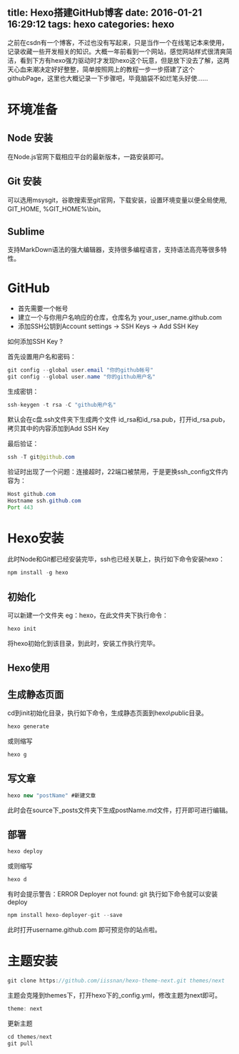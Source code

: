 title: Hexo搭建GitHub博客
date: 2016-01-21 16:29:12
tags: hexo
categories: hexo
---
 之前在csdn有一个博客，不过也没有写起来，只是当作一个在线笔记本来使用，记录收藏一些开发相关的知识。大概一年前看到一个网站，感觉网站样式很清爽简洁，看到下方有hexo强力驱动时才发现hexo这个玩意，但是放下没去了解，这两天心血来潮决定好好整整，简单按照网上的教程一步一步搭建了这个githubPage，这里也大概记录一下步骤吧，毕竟脑袋不如烂笔头好使......


# 环境准备

## Node 安装

在Node.js官网下载相应平台的最新版本，一路安装即可。

## Git 安装

可以选用msysgit，谷歌搜索至git官网，下载安装，设置环境变量以便全局使用, GIT_HOME, %GIT_HOME%\bin。

## Sublime 

支持MarkDown语法的强大编辑器，支持很多编程语言，支持语法高亮等很多特性。

<!--more-->

# GitHub

- 首先需要一个帐号
- 建立一个与你用户名响应的仓库，仓库名为 your_user_name.github.com
- 添加SSH公钥到Account settings -> SSH Keys -> Add SSH Key

如何添加SSH Key ?

首先设置用户名和密码：  

```	java
git config --global user.email "你的github帐号"
git config --global user.name "你的github用户名"  
```

生成密钥：  

```	java  
ssh-keygen -t rsa -C "github用户名"  
```

默认会在c盘.ssh文件夹下生成两个文件 id_rsa和id_rsa.pub，打开id_rsa.pub，拷贝其中的内容添加到Add SSH Key

最后验证：

```	java  
ssh -T git@github.com
```

验证时出现了一个问题：连接超时，22端口被禁用，于是更换ssh_config文件内容为：

```	java
Host github.com  
Hostname ssh.github.com  
Port 443
```

# Hexo安装

此时Node和Git都已经安装完毕，ssh也已经关联上，执行如下命令安装hexo：

```	java
npm install -g hexo
```

## 初始化
可以新建一个文件夹 eg：hexo，在此文件夹下执行命令：

```	java
hexo init
```

将hexo初始化到该目录，到此时，安装工作执行完毕。

## Hexo使用

## 生成静态页面
cd到init初始化目录，执行如下命令，生成静态页面到hexo\public目录。
	 
```	java
hexo generate
```

或则缩写
	
```	java
hexo g
```

## 写文章

```	java
hexo new "postName" #新建文章
```

此时会在source下_posts文件夹下生成postName.md文件，打开即可进行编辑。

## 部署

```	java
hexo deploy
```

或则缩写

```	java
hexo d
```

有时会提示警告：ERROR Deployer not found: git
执行如下命令就可以安装deploy
   
```	java 
npm install hexo-deployer-git --save
```

此时打开username.github.com 即可预览你的站点啦。

# 主题安装

```	java	
git clone https://github.com/iissnan/hexo-theme-next.git themes/next
```

主题会克隆到themes下，打开hexo下的_config.yml，修改主题为next即可。
	
```	java
theme: next
```

更新主题
	
```	java
cd themes/next
git pull
```